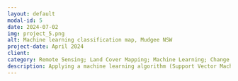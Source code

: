```yaml
---
layout: default
modal-id: 5
date: 2024-07-02
img: project_5.png
alt: Machine learning classification map, Mudgee NSW
project-date: April 2024
client: 
category: Remote Sensing; Land Cover Mapping; Machine Learning; Change Detection
description: Applying a machine learning algorithm (Support Vector Machine) to a remote sensing dataset produced this land cover classification map for the Mudgee region study. Urban areas are pink, wooded areas dark green and crops are mid-green. A map from twenty years earlier was produced using the same techniques, then the two maps were compared to produce a matrix of class changes. Information such as this is useful in detecting urban growth and changes to rural land use.
---
```

